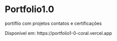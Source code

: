 # Portfolio1.0
<p>portiflio com projetos contatos e certificações</p>
Disponível em: https://portfolio1-0-coral.vercel.app

